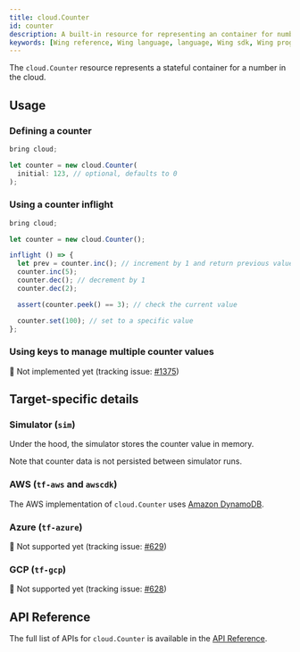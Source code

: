 ```yaml
---
title: cloud.Counter 
id: counter
description: A built-in resource for representing an container for numbers in the cloud.
keywords: [Wing reference, Wing language, language, Wing sdk, Wing programming language, Counter]
---
```


The `cloud.Counter` resource represents a stateful container for a number in the cloud.

## Usage

### Defining a counter

```js
bring cloud;

let counter = new cloud.Counter(
  initial: 123, // optional, defaults to 0
);
```

### Using a counter inflight

```js
bring cloud;

let counter = new cloud.Counter();

inflight () => {
  let prev = counter.inc(); // increment by 1 and return previous value
  counter.inc(5);
  counter.dec(); // decrement by 1
  counter.dec(2);

  assert(counter.peek() == 3); // check the current value

  counter.set(100); // set to a specific value
};
```

### Using keys to manage multiple counter values

🚧 Not implemented yet (tracking issue: [#1375](https://github.com/winglang/wing/issues/1375))

## Target-specific details

### Simulator (`sim`)

Under the hood, the simulator stores the counter value in memory.

Note that counter data is not persisted between simulator runs.

### AWS (`tf-aws` and `awscdk`)

The AWS implementation of `cloud.Counter` uses [Amazon DynamoDB](https://aws.amazon.com/dynamodb/).

### Azure (`tf-azure`)

🚧 Not supported yet (tracking issue: [#629](https://github.com/winglang/wing/issues/629))

### GCP (`tf-gcp`)

🚧 Not supported yet (tracking issue: [#628](https://github.com/winglang/wing/issues/628))

## API Reference

The full list of APIs for `cloud.Counter` is available in the [API Reference](../05-reference/wingsdk-api.md).



